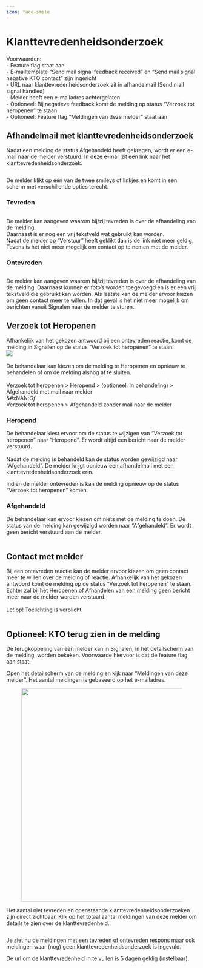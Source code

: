 ```yaml
---
icon: face-smile
---
```


# Klanttevredenheidsonderzoek

Voorwaarden:\
\- Feature flag staat aan\
\- E-mailtemplate “Send mail signal feedback received” en “Send mail signal negative KTO contact” zijn ingericht\
\- URL naar klanttevredenheidsonderzoek zit in afhandelmail (Send mail signal handled)\
\- Melder heeft een e-mailadres achtergelaten\
\- Optioneel: Bij negatieve feedback komt de melding op status “Verzoek tot heropenen” te staan\
\- Optioneel: Feature flag “Meldingen van deze melder” staat aan

## Afhandelmail met klanttevredenheidsonderzoek

Nadat een melding de status Afgehandeld heeft gekregen, wordt er een e-mail naar de melder verstuurd. In deze e-mail zit een link naar het klanttevredenheidsonderzoek.

<div align="left"><figure><img src="../../.gitbook/assets/image (221).png" alt=""><figcaption></figcaption></figure></div>

De melder klikt op één van de twee smileys of linkjes en komt in een scherm met verschillende opties terecht.

### Tevreden

<figure><img src="../../.gitbook/assets/image (224).png" alt=""><figcaption></figcaption></figure>

De melder kan aangeven waarom hij/zij tevreden is over de afhandeling van de melding.\
Daarnaast is er nog een vrij tekstveld wat gebruikt kan worden.\
Nadat de melder op “Verstuur” heeft geklikt dan is de link niet meer geldig. Tevens is het niet meer mogelijk om contact op te nemen met de melder.

### Ontevreden

<figure><img src="../../.gitbook/assets/image (225).png" alt=""><figcaption></figcaption></figure>

De melder kan aangeven waarom hij/zij tevreden is over de afhandeling van de melding. Daarnaast kunnen er foto’s worden toegevoegd en is er een vrij tekstveld die gebruikt kan worden. Als laatste kan de melder ervoor kiezen om geen contact meer te willen. In dat geval is het niet meer mogelijk om berichten vanuit Signalen naar de melder te sturen.

## Verzoek tot Heropenen

Afhankelijk van het gekozen antwoord bij een ontevreden reactie, komt de melding in Signalen op de status “Verzoek tot heropenen” te staan.\
![](<../../.gitbook/assets/image (226).png>)\
\
De behandelaar kan kiezen om de melding te Heropenen en opnieuw te behandelen óf om de melding alsnog af te sluiten.\
\
Verzoek tot heropenen > Heropend > (optioneel: In behandeling) > Afgehandeld met mail naar melder\
&#xNAN;_&#x4F;f_\
Verzoek tot heropenen > Afgehandeld zonder mail naar de melder

### Heropend

De behandelaar kiest ervoor om de status te wijzigen van “Verzoek tot heropenen” naar “Heropend”. Er wordt altijd een bericht naar de melder verstuurd.\
\
Nadat de melding is behandeld kan de status worden gewijzigd naar “Afgehandeld”. De melder krijgt opnieuw een afhandelmail met een klanttevredenheidsonderzoek erin.

Indien de melder ontevreden is kan de melding opnieuw op de status “Verzoek tot heropenen” komen.

### Afgehandeld

De behandelaar kan ervoor kiezen om niets met de melding te doen. De status van de melding kan gewijzigd worden naar “Afgehandeld”. Er wordt geen bericht verstuurd aan de melder.

<div align="left"><figure><img src="../../.gitbook/assets/image (198).png" alt=""><figcaption></figcaption></figure></div>

## Contact met melder

Bij een ontevreden reactie kan de melder ervoor kiezen om geen contact meer te willen over de melding of reactie. Afhankelijk van het gekozen antwoord komt de melding op de status “Verzoek tot heropenen” te staan. Echter zal bij het Heropenen of Afhandelen van een melding geen bericht meer naar de melder worden verstuurd.\
\
Let op! Toelichting is verplicht.

<div align="left"><figure><img src="../../.gitbook/assets/image (199).png" alt=""><figcaption></figcaption></figure></div>

## Optioneel: KTO terug zien in de melding

De terugkoppeling van een melder kan in Signalen, in het detailscherm van de melding, worden bekeken. Voorwaarde hiervoor is dat de feature flag aan staat.

Open het detailscherm van de melding en kijk naar “Meldingen van deze melder”. Het aantal meldingen is gebaseerd op het e-mailadres.

<div align="left"><figure><img src="../../.gitbook/assets/image (200).png" alt="" width="563"><figcaption></figcaption></figure></div>

Het aantal niet tevreden en openstaande klanttevredenheidsonderzoeken zijn direct zichtbaar. Klik op het totaal aantal meldingen van deze melder om details te zien over de klanttevredenheid.

<figure><img src="../../.gitbook/assets/image (202).png" alt=""><figcaption></figcaption></figure>

Je ziet nu de meldingen met een tevreden of ontevreden respons maar ook meldingen waar (nog) geen klanttevredenheidsonderzoek is ingevuld.

De url om de klanttevredenheid in te vullen is 5 dagen geldig (instelbaar).
